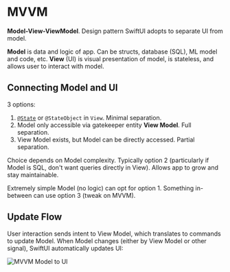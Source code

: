 # MVVM

**Model-View-ViewModel**. Design pattern SwiftUI adopts to separate UI from model.

**Model** is data and logic of app. Can be structs, database (SQL), ML model and code, etc. **View** (UI) is visual presentation of model, is stateless, and allows user to interact with model.

## Connecting Model and UI

3 options:

1. [`@State`](../Property%20Wrappers/State%20Management/@State.md) or `@StateObject` in `View`. Minimal separation.
2. Model only accessible via gatekeeper entity **View Model**. Full separation.
3. View Model exists, but Model can be directly accessed. Partial separation.

Choice depends on Model complexity. Typically option 2 (particularly if Model is SQL, don't want queries directly in View). Allows app to grow and stay maintainable.

Extremely simple Model (no logic) can opt for option 1. Something in-between can use option 3 (tweak on MVVM).

## Update Flow

User interaction sends intent to View Model, which translates to commands to update Model. When Model changes (either by View Model or other signal), SwiftUI automatically updates UI:

![MVVM Model to UI](/assets/swiftui-mvvm.png)
